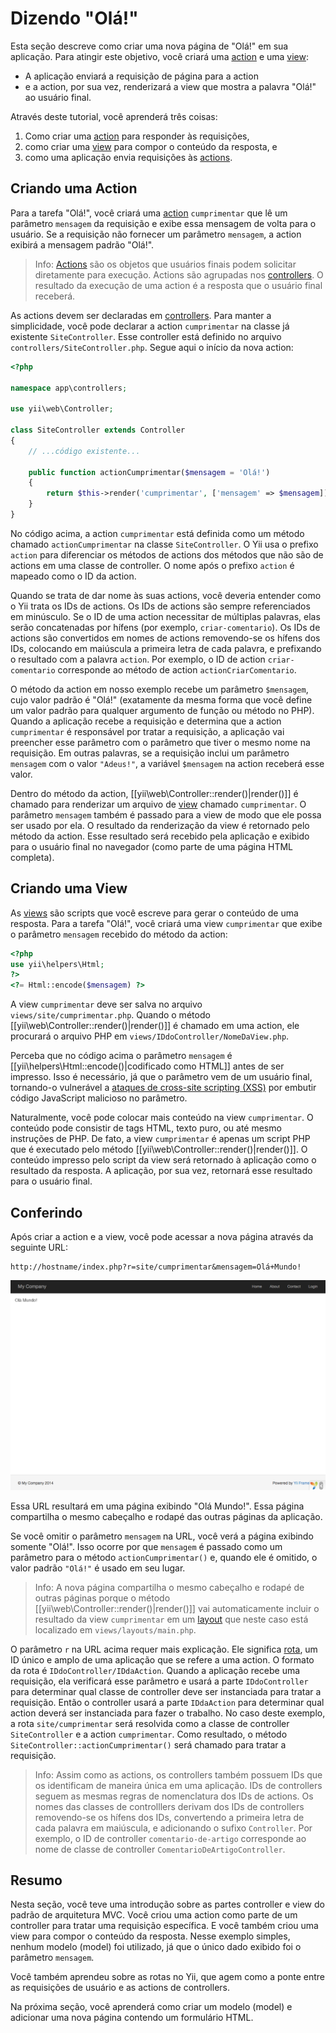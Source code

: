 Dizendo "Olá!"
=====================

Esta seção descreve como criar uma nova página de "Olá!" em sua aplicação.
Para atingir este objetivo, você criará uma [action](structure-controllers.md#creating-actions)
e uma [view](structure-views.md):

* A aplicação enviará a requisição de página para a action
* e a action, por sua vez, renderizará a view que mostra a palavra "Olá!" ao usuário final.

Através deste tutorial, você aprenderá três coisas:

1. Como criar uma [action](structure-controllers.md) para responder às requisições,
2. como criar uma [view](structure-views.md) para compor o conteúdo da resposta, e
3. como uma aplicação envia requisições às [actions](structure-controllers.md#creating-actions).


Criando uma Action <span id="creating-action"></span>
----------------

Para a tarefa "Olá!", você criará uma [action](structure-controllers.md#creating-actions)
`cumprimentar` que lê um parâmetro `mensagem` da requisição e exibe essa mensagem de volta
para o usuário. Se a requisição não fornecer um parâmetro `mensagem`, a action exibirá a mensagem padrão "Olá!".

> Info: [Actions](structure-controllers.md#creating-actions) são os objetos que usuários finais podem solicitar diretamente para execução. Actions são
  agrupadas nos [controllers](structure-controllers.md). O resultado da execução de uma action é a resposta que o usuário final receberá.

As actions devem ser declaradas em [controllers](structure-controllers.md). Para manter a simplicidade, você pode declarar a action `cumprimentar` na classe já existente
`SiteController`. Esse controller está definido no arquivo `controllers/SiteController.php`.
Segue aqui o início da nova action:

```php
<?php

namespace app\controllers;

use yii\web\Controller;

class SiteController extends Controller
{
    // ...código existente...

    public function actionCumprimentar($mensagem = 'Olá!')
    {
        return $this->render('cumprimentar', ['mensagem' => $mensagem]);
    }
}
```

No código acima, a action `cumprimentar` está definida como um método chamado `actionCumprimentar`
na classe `SiteController`. O Yii usa o prefixo `action` para diferenciar os métodos
de actions dos métodos que não são de actions em uma classe de controller. O nome após o prefixo `action` é mapeado como o ID da action.

Quando se trata de dar nome às suas actions, você deveria entender como o Yii
trata os IDs de actions. Os IDs de actions são sempre referenciados em minúsculo.
Se o ID de uma action necessitar de múltiplas palavras, elas serão concatenadas
por hífens (por exemplo, `criar-comentario`). Os IDs de actions são convertidos em nomes de actions removendo-se os hífens dos IDs, colocando em maiúscula a
primeira letra de cada palavra, e prefixando o resultado com a palavra `action`. Por exemplo,
o ID de action `criar-comentario` corresponde ao método de action `actionCriarComentario`.

O método da action em nosso exemplo recebe um parâmetro `$mensagem`, cujo valor
padrão é "Olá!" (exatamente da mesma forma que você define um valor padrão para
  qualquer argumento de função ou método no PHP). Quando a aplicação recebe a
requisição e determina que a action `cumprimentar` é responsável por tratar a requisição,
a aplicação vai preencher esse parâmetro com o parâmetro que tiver o mesmo nome
na requisição. Em outras palavras, se a requisição inclui um parâmetro `mensagem`
com o valor `"Adeus!"`, a variável `$mensagem` na action receberá esse valor.

Dentro do método da action, [[yii\web\Controller::render()|render()]] é chamado
para renderizar um arquivo de [view](structure-views.md) chamado `cumprimentar`. O
parâmetro `mensagem` também é passado para a view de modo que ele possa ser usado
por ela. O resultado da renderização da view é retornado pelo método da action. Esse resultado
será recebido pela aplicação e exibido para o usuário final no navegador (como parte de uma página HTML completa).


Criando uma View <span id="creating-view"></span>
-----------------

As [views](structure-views.md) são scripts que você escreve para gerar o conteúdo de uma resposta.
Para a tarefa "Olá!", você criará uma view `cumprimentar` que exibe o parâmetro `mensagem` recebido do método da action:

```php
<?php
use yii\helpers\Html;
?>
<?= Html::encode($mensagem) ?>
```

A view `cumprimentar` deve ser salva no arquivo `views/site/cumprimentar.php`. Quando o método
[[yii\web\Controller::render()|render()]] é chamado em uma action, ele procurará
o arquivo PHP em `views/IDdoController/NomeDaView.php`.

Perceba que no código acima o parâmetro `mensagem` é [[yii\helpers\Html::encode()|codificado como HTML]]
antes de ser impresso. Isso é necessário, já que o parâmetro vem de um usuário final,
tornando-o vulnerável a [ataques de cross-site scripting (XSS)](https://en.wikipedia.org/wiki/Cross-site_scripting)
por embutir código JavaScript malicioso no parâmetro.

Naturalmente, você pode colocar mais conteúdo na view `cumprimentar`. O conteúdo pode consistir
de tags HTML, texto puro, ou até mesmo instruções de PHP. De fato, a view `cumprimentar` é
apenas um script PHP que é executado pelo método [[yii\web\Controller::render()|render()]].
O conteúdo impresso pelo script da view será retornado à aplicação como o resultado
da resposta. A aplicação, por sua vez, retornará esse resultado para o usuário final.


Conferindo <span id="trying-it-out"></span>
--------

Após criar a action e a view, você pode acessar a nova página através da seguinte URL:

```
http://hostname/index.php?r=site/cumprimentar&mensagem=Olá+Mundo!
```

![Olá Mundo!](images/start-hello-world.png)

Essa URL resultará em uma página exibindo "Olá Mundo!". Essa página compartilha o mesmo cabeçalho e rodapé das outras páginas da aplicação.

Se você omitir o parâmetro `mensagem` na URL, você verá a página exibindo somente
"Olá!". Isso ocorre por que `mensagem` é passado como um parâmetro para o método `actionCumprimentar()` e,
quando ele é omitido, o valor padrão `"Olá!"` é usado em seu lugar.

> Info: A nova página compartilha o mesmo cabeçalho e rodapé de outras páginas
  porque o método [[yii\web\Controller::render()|render()]] vai automaticamente
  incluir o resultado da view `cumprimentar` em um [layout](structure-views.md#layouts)
  que neste caso está localizado em `views/layouts/main.php`.

O parâmetro `r` na URL acima requer mais explicação. Ele significa [rota](runtime-routing.md),
um ID único e amplo de uma aplicação que se refere a uma action. O formato da rota
é `IDdoController/IDdaAction`. Quando a aplicação recebe uma requisição, ela
verificará esse parâmetro e usará a parte `IDdoController` para determinar qual
classe de controller deve ser instanciada para tratar a requisição. Então o
controller usará a parte `IDdaAction` para determinar qual action deverá ser
instanciada para fazer o trabalho. No caso deste exemplo, a rota `site/cumprimentar` será
resolvida como a classe de controller `SiteController` e a action `cumprimentar`. Como
resultado, o método `SiteController::actionCumprimentar()` será chamado para tratar a requisição.

> Info: Assim como as actions, os controllers também possuem IDs que os identificam
  de maneira única em uma aplicação. IDs de controllers seguem as mesmas regras de nomenclatura dos IDs de actions. Os nomes das classes de controlllers
  derivam dos IDs de controllers removendo-se os hífens dos IDs, convertendo a
  primeira letra de cada palavra em maiúscula, e adicionando o sufixo `Controller`.
  Por exemplo, o ID de controller `comentario-de-artigo` corresponde ao nome de classe
  de controller `ComentarioDeArtigoController`.


Resumo <span id="summary"></span>
------

Nesta seção, você teve uma introdução sobre as partes controller e view do padrão de arquitetura MVC. Você criou uma action como parte de um controller para tratar uma requisição específica.
E você também criou uma view para compor o conteúdo da resposta. Nesse exemplo simples, nenhum modelo (model) foi
utilizado, já que o único dado exibido foi o parâmetro `mensagem`.

Você também aprendeu sobre as rotas no Yii, que agem como a ponte entre as
requisições de usuário e as actions de controllers.

Na próxima seção, você aprenderá como criar um modelo (model) e adicionar uma nova página contendo um formulário HTML.
